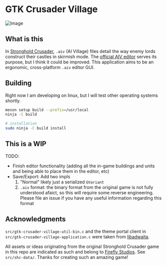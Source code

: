 # GTK Crusader Village

![Image](https://github.com/user-attachments/assets/4a22695a-73ac-4a1b-8f1b-7de2605a822d)

## What is this

In [Stronghold Crusader](https://en.wikipedia.org/wiki/Stronghold:_Crusader), `.aiv` (AI Village) files detail the way enemy lords construct their castles in skirmish mode. The [official AIV editor](https://stronghold.heavengames.com/downloads/showfile.php?fileid=7534) serves its purpose, but I think it could be improved. This application aims to be an ergonomic, cross-platform `.aiv` editor GUI.

## Building

Right now I am developing on linux, but I will test other operating systems shortly.
```sh
meson setup build --prefix=/usr/local
ninja -C build

# installation
sudo ninja -C build install
```

## This is a WIP

TODO:
* Finish editor functionality (adding all the in-game buildings and units and being able to place them in the editor, etc)
* Save/Export: Add two impls
  1. "Normal" likely just a serialized `GVariant`
  2. `.aiv` format: the binary format from the original game is not fully understood afaict, so this will require some reverse engineering. Please file an issue if you have any useful information regarding this format

## Acknowledgments

`src/gtk-crusader-village-util-bin.c` and the theme portal client in `src/gtk-crusader-village-application.c` were taken from [libadwaita](https://gitlab.gnome.org/GNOME/libadwaita).

All assets or ideas originating from the original Stronghold Crusader game in this repo are indicated as such and belong to [Firefly Studios](https://fireflyworlds.com/). See `src/shc-data/`. Thanks for creating such an amazing game!
